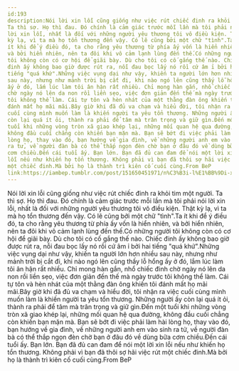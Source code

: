 ```yaml
---
id:193
description:Nói lời xin lỗi cũng giống như việc rút chiếc đinh ra khỏi tim một người.
Ta thì sợ. Họ thì đau. Đó chính là cảm giác trước mỗi lần mà tôi phải nói
lời xin lỗi, nhất là đối với những người yêu thương tôi vô điều kiện. Thật
kỳ lạ, vì ta mà họ tổn thương đến vậy. Có lẽ cũng bởi một chữ "tình".Ta
ít khi để ý điều đó, ta cho rằng yêu thương từ phía ấy vốn là hiển nhiên,
và bởi hiển nhiên, nên ta đôi khi vô cảm lạnh lùng đến thế.Có những người
tôi không còn có cơ hội để giãi bày. Dù cho tôi có cố gắng thế nào. Chiếc
đinh ấy không bao giờ được rút ra, nỗi đau bọc lấy nó rồi cứ âm ỉ bởi hai
tiếng "quá khứ".Những việc vụng dại như vậy, khiến ta người lớn hơn nhiều
sau này, nhưng như mảnh trời bị cắt đi, khi nào ngó lên cũng thấy lỗ hổng
ấy ở đó, lắm lúc làm tôi ân hận rất nhiều. Chỉ mong hàn gắn, nhổ chiếc đinh
chờ ngày nó lên da non rồi liền sẹo, việc đơn giản đến thế mà ngày trước
tôi không thể làm. Cái tự tôn và hèn nhát của một thằng đàn ông khiến tôi
đánh mất họ mãi mãi.Bây giờ khi đã đủ va chạm và hiểu đời, tôi nhận ra việc
cuối cùng mình muốn làm là khiến người ta yêu tổn thương. Những người ấy
còn lại quá ít ỏi, thành ra phải để tâm mà trân trọng và giữ gìn.Đến một
tuổi khi những vòng tròn xã giao khép lại, những mối quan hệ qua đường,
không đầu cuối chẳng còn khiến bạn mặn mà. Bạn sẽ bớt đi việc phải làm hài
lòng họ, thay vào đó, bạn hướng về gia đình, về những người anh em vào sinh
ra tử, về người đàn bà có thể thắp ngọn đèn chờ bạn ở đâu đó về dùng bữa
cơm chiều.Đến cái tuổi ấy. Bạn lớn. Bạn đã đủ can đam để nói một lời xin
lỗi nếu như khiến họ tổn thương. Không phải vì bạn đã thôi sợ hãi việc rút
một chiếc đinh.Mà bởi họ là thành trì kiên cố cuối cùng.From BeP
link:https://iambep.tumblr.com/post/151650451971/n%C3%B3i-l%E1%BB%9Di-xin-l%E1%BB%97i-c%C5%A9ng-gi%E1%BB%91ng-nh%C6%B0-vi%E1%BB%87c-r%C3%BAt-chi%E1%BA%BFc-%C4%91inh
---
```


Nói lời xin lỗi cũng giống như việc rút chiếc đinh ra khỏi tim một người.
Ta thì sợ. Họ thì đau. Đó chính là cảm giác trước mỗi lần mà tôi phải nói
lời xin lỗi, nhất là đối với những người yêu thương tôi vô điều kiện. Thật
kỳ lạ, vì ta mà họ tổn thương đến vậy. Có lẽ cũng bởi một chữ "tình".Ta
ít khi để ý điều đó, ta cho rằng yêu thương từ phía ấy vốn là hiển nhiên,
và bởi hiển nhiên, nên ta đôi khi vô cảm lạnh lùng đến thế.Có những người
tôi không còn có cơ hội để giãi bày. Dù cho tôi có cố gắng thế nào. Chiếc
đinh ấy không bao giờ được rút ra, nỗi đau bọc lấy nó rồi cứ âm ỉ bởi hai
tiếng "quá khứ".Những việc vụng dại như vậy, khiến ta người lớn hơn nhiều
sau này, nhưng như mảnh trời bị cắt đi, khi nào ngó lên cũng thấy lỗ hổng
ấy ở đó, lắm lúc làm tôi ân hận rất nhiều. Chỉ mong hàn gắn, nhổ chiếc đinh
chờ ngày nó lên da non rồi liền sẹo, việc đơn giản đến thế mà ngày trước
tôi không thể làm. Cái tự tôn và hèn nhát của một thằng đàn ông khiến tôi
đánh mất họ mãi mãi.Bây giờ khi đã đủ va chạm và hiểu đời, tôi nhận ra việc
cuối cùng mình muốn làm là khiến người ta yêu tổn thương. Những người ấy
còn lại quá ít ỏi, thành ra phải để tâm mà trân trọng và giữ gìn.Đến một
tuổi khi những vòng tròn xã giao khép lại, những mối quan hệ qua đường,
không đầu cuối chẳng còn khiến bạn mặn mà. Bạn sẽ bớt đi việc phải làm hài
lòng họ, thay vào đó, bạn hướng về gia đình, về những người anh em vào sinh
ra tử, về người đàn bà có thể thắp ngọn đèn chờ bạn ở đâu đó về dùng bữa
cơm chiều.Đến cái tuổi ấy. Bạn lớn. Bạn đã đủ can đam để nói một lời xin
lỗi nếu như khiến họ tổn thương. Không phải vì bạn đã thôi sợ hãi việc rút
một chiếc đinh.Mà bởi họ là thành trì kiên cố cuối cùng.From BeP